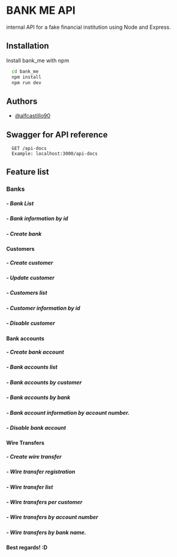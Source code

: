 # BANK ME API

internal API for a fake financial institution using Node and Express.

## Installation

Install bank_me with npm

```bash
  cd bank_me
  npm install
  npm run dev
```


## Authors

- [@alfcastillo90](https://github.com/alfcastillo90/)

## Swagger for API reference

```http
  GET /api-docs
  Example: localhost:3000/api-docs
```

## Feature list
### Banks
##### - Bank List
##### - Bank information by id
##### - Create bank
#### Customers
##### - Create customer
##### - Update customer
##### - Customers list
##### - Customer information by id
##### - Disable customer
#### Bank accounts
##### - Create bank account
##### - Bank accounts list
##### - Bank accounts by customer
##### - Bank accounts by bank
##### - Bank account information by account number.
##### - Disable bank account
#### Wire Transfers
##### - Create wire transfer
##### - Wire transfer registration
##### - Wire transfer list
##### - Wire transfers per customer
##### - Wire transfers by account number
##### - Wire transfers by bank name.

#### Best regards! :D
